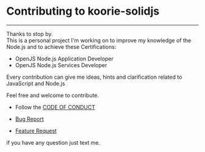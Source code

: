 # Contributing to koorie-solidjs

___

Thanks to stop by.  
This is a personal project I'm working on to improve my knowledge of the Node.js and to achieve these Certifications:

- OpenJS Node.js Application Developer
- OpenJS Node.js Services Developer

Every contribution can give me ideas, hints and clarification related to JavaScript and Node.js

Feel free and welcome to contribute.

- Follow the [CODE OF CONDUCT](https://github.com/simonedelpopolo/koorie-solidjs/blob/main/.github/CODE_OF_CONDUCT.md)

- [Bug Report](https://github.com/simonedelpopolo/koorie-solidjs/blob/main/.github/ISSUE_TEMPLATE/bug_report.md)

- [Feature Request](https://github.com/simonedelpopolo/koorie-solidjs/blob/main/.github/ISSUE_TEMPLATE/feature_request.md)

if you have any question just text me.